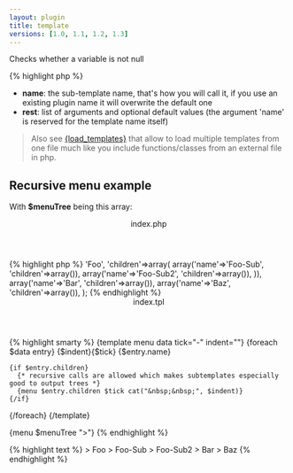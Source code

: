 ```yaml
---
layout: plugin
title: template
versions: [1.0, 1.1, 1.2, 1.3]
---
```


Checks whether a variable is not null
<div class="code-box">
{% highlight php %}
<?php
template(string $name [, array $rest = array() ])
{% endhighlight %}
</div>

* **name**: the sub-template name, that's how you will call it, if you use an existing plugin name it will overwrite the default one
* **rest**: list of arguments and optional default values (the argument 'name' is reserved for the template name itself)

> Also see [{load_templates}](/documentation/1.2.x/functions/load-templates.html) that allow to load multiple templates from one file much like you include functions/classes from an external file in php.


## Recursive menu example
With **$menuTree** being this array:
<div class="code-box">
<header>index.php</header>
{% highlight php %}
<?php
$menuTree = array(
  array('name'=>'Foo', 'children'=>array(
    array('name'=>'Foo-Sub', 'children'=>array()),
    array('name'=>'Foo-Sub2', 'children'=>array()),
  )), 
  array('name'=>'Bar', 'children'=>array()), 
  array('name'=>'Baz', 'children'=>array()), 
);
{% endhighlight %}
</div>

<div class="code-box">
<header>index.tpl</header>
{% highlight smarty %}
{template menu data tick="-" indent=""}
  {foreach $data entry}
    {$indent}{$tick} {$entry.name}<br />
 
    {if $entry.children}
      {* recursive calls are allowed which makes subtemplates especially good to output trees *}
      {menu $entry.children $tick cat("&nbsp;&nbsp;", $indent)}
    {/if}
  {/foreach}
{/template}

{menu $menuTree ">"}
{% endhighlight %}
</div>

<div class="code-box">
{% highlight text %}
> Foo
  > Foo-Sub
  > Foo-Sub2
> Bar
> Baz
{% endhighlight %}
</div>